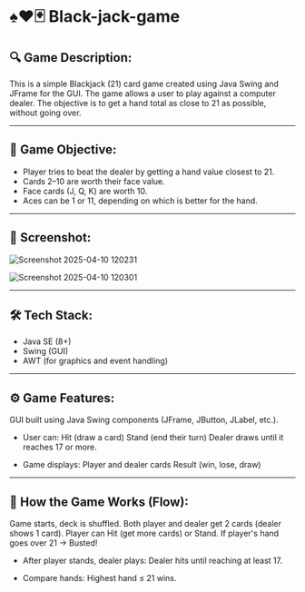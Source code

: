 # ♠️♥️🃏 Black-jack-game

## 🔍 Game Description:
This is a simple Blackjack (21) card game created using Java Swing and JFrame for the GUI. The game allows a user to play against a computer dealer. The objective is to get a hand total as close to 21 as possible, without going over.

---

## 🎯 Game Objective:
- Player tries to beat the dealer by getting a hand value closest to 21.
- Cards 2–10 are worth their face value.
- Face cards (J, Q, K) are worth 10.
- Aces can be 1 or 11, depending on which is better for the hand.

---

## 📸 Screenshot:

![Screenshot 2025-04-10 120231](https://github.com/user-attachments/assets/78fc5a65-db95-449f-adbd-4528edd56c0b) 

![Screenshot 2025-04-10 120301](https://github.com/user-attachments/assets/3de47629-2f68-4f5e-a636-54817bb27da8)

---

## 🛠️ Tech Stack:

- Java SE (8+)
- Swing (GUI)
- AWT (for graphics and event handling)

---

## ⚙️ Game Features:
GUI built using Java Swing components (JFrame, JButton, JLabel, etc.).

- User can:
Hit (draw a card)
Stand (end their turn)
Dealer draws until it reaches 17 or more.

- Game displays:
Player and dealer cards
Result (win, lose, draw)

---

## 📄 How the Game Works (Flow):
Game starts, deck is shuffled.
Both player and dealer get 2 cards (dealer shows 1 card).
Player can Hit (get more cards) or Stand.
If player's hand goes over 21 → Busted!

- After player stands, dealer plays:
Dealer hits until reaching at least 17.

- Compare hands:
Highest hand ≤ 21 wins.
